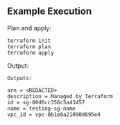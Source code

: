 ## Example Execution

Plan and apply:

```text
terraform init
terraform plan
terraform apply
```

Output:

```text
Outputs:

arn = <REDACTED>
description = Managed by Terraform
id = sg-00d6cc356c5a43457
name = testing-sg-name
vpc_id = vpc-0b1e0a21090d695e4
```
